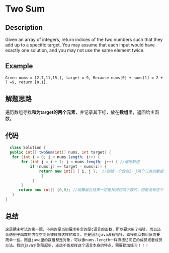 # Two Sum
## Description
Given an array of integers, return indices of the two numbers such that they add up to a specific target.
You may assume that each input would have exactly one solution, and you may not use the same element twice.
## Example
` Given nums = [2,7,11,15,], target = 9,
  Because nums[0] + nums[1] = 2 + 7 =9,
  return [0,1].
  `
 ## 解题思路
  遍历数组寻找**和为target的两个元素**，并记录其下标，放在**数组**里，返回给主函数。
 ## 代码
 ```java
   class Solution {
   public int[] twoSum(int[] nums, int target) {
    for (int i = 0; i < nums.length; i++) {
        for (int j = i + 1; j < nums.length; j++) { //遍历数组
            if (nums[j] == target - nums[i]) {
                return new int[] { i, j };  //创建一个含有i，j两个元素的数组并返回给主函数
                 }
             }
        }
       return new int[] {0,0}; //就算最后结果一定是找得到两个数的，但是没有这个return编译器会报错。所以姑且在没有正确结果的时候返回了[0,0]
    }
}
```
## 总结
`这是期末考试的第一题，不同的是当初要求补全的是c语言的函数，所以要求用了指针，而且还会遇到子函数的内存空间会被释放这样的难关。但是因为java没有指针，直接返回数组反而要简单一些。而且java里的数组都是对象，可以像nums.length一样直接访问它的成员或者成员方法。我的java才刚刚起步，还远不能发挥这个语言本身的特点，需要勤加练习！！！`
